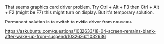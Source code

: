 That seems graphics card driver problem.
Try Ctrl + Alt + F3 then Ctrl + Alt + F2 (might be F7) this might turn on display.
But it's temporary solution.

Permanent solution is to switch to nvidia driver from nouveau.

https://askubuntu.com/questions/1032633/18-04-screen-remains-blank-after-wake-up-from-suspend/1032636#1032636
